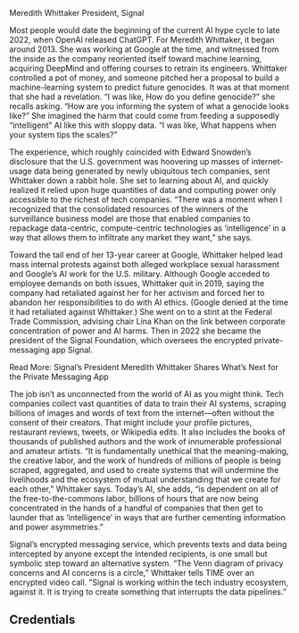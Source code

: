 Meredith Whittaker
President, Signal

Most people would date the beginning of the current AI hype cycle to late 2022, when OpenAI released ChatGPT. For Meredith Whittaker, it began around 2013. She was working at Google at the time, and witnessed from the inside as the company reoriented itself toward machine learning, acquiring DeepMind and offering courses to retrain its engineers. Whittaker controlled a pot of money, and someone pitched her a proposal to build a machine-learning system to predict future genocides. It was at that moment that she had a revelation. “I was like, How do you define genocide?” she recalls asking. “How are you informing the system of what a genocide looks like?” She imagined the harm that could come from feeding a supposedly “intelligent” AI like this with sloppy data. “I was like, What happens when your system tips the scales?”

The experience, which roughly coincided with Edward Snowden’s disclosure that the U.S. government was hoovering up masses of internet-usage data being generated by newly ubiquitous tech companies, sent Whittaker down a rabbit hole. She set to learning about AI, and quickly realized it relied upon huge quantities of data and computing power only accessible to the richest of tech companies. “There was a moment when I recognized that the consolidated resources of the winners of the surveillance business model are those that enabled companies to repackage data-centric, compute-centric technologies as ‘intelligence’ in a way that allows them to infiltrate any market they want,” she says.

Toward the tail end of her 13-year career at Google, Whittaker helped lead mass internal protests against both alleged workplace sexual harassment and Google’s AI work for the U.S. military. Although Google acceded to employee demands on both issues, Whittaker quit in 2019, saying the company had retaliated against her for her activism and forced her to abandon her responsibilities to do with AI ethics. (Google denied at the time it had retaliated against Whittaker.) She went on to a stint at the Federal Trade Commission, advising chair Lina Khan on the link between corporate concentration of power and AI harms. Then in 2022 she became the president of the Signal Foundation, which oversees the encrypted private-messaging app Signal.

Read More: Signal’s President Meredith Whittaker Shares What’s Next for the Private Messaging App

The job isn’t as unconnected from the world of AI as you might think. Tech companies collect vast quantities of data to train their AI systems, scraping billions of images and words of text from the internet—often without the consent of their creators. That might include your profile pictures, restaurant reviews, tweets, or Wikipedia edits. It also includes the books of thousands of published authors and the work of innumerable professional and amateur artists. “It is fundamentally unethical that the meaning-making, the creative labor, and the work of hundreds of millions of people is being scraped, aggregated, and used to create systems that will undermine the livelihoods and the ecosystem of mutual understanding that we create for each other,” Whittaker says. Today’s AI, she adds, “is dependent on all of the free-to-the-commons labor, billions of hours that are now being concentrated in the hands of a handful of companies that then get to launder that as ‘intelligence’ in ways that are further cementing information and power asymmetries.”

Signal’s encrypted messaging service, which prevents texts and data being intercepted by anyone except the intended recipients, is one small but symbolic step toward an alternative system. “The Venn diagram of privacy concerns and AI concerns is a circle,” Whittaker tells TIME over an encrypted video call. “Signal is working within the tech industry ecosystem, against it. It is trying to create something that interrupts the data pipelines.”

## Credentials